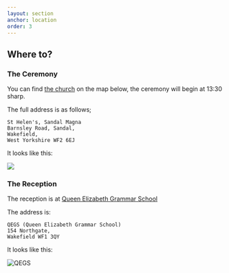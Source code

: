 ```yaml
---
layout: section
anchor: location
order: 3
---
```


## Where to?

### The Ceremony

You can find [the church](http://www.achurchnearyou.com/sandal-magna-st-helen/) on the map below,
the ceremony will begin at 13:30 sharp.


The full address is as follows;

    St Helen's, Sandal Magna
    Barnsley Road, Sandal,
    Wakefield,
    West Yorkshire WF2 6EJ

It looks like this:

![](http://s0.geograph.org.uk/geophotos/02/30/97/2309768_2a57d8d1.jpg)

### The Reception

The reception is at [Queen Elizabeth Grammar School](https://www.google.co.uk/maps/place/Queen+Elizabeth+Grammar+School/@53.6884792,-1.5013045,15z/data=!4m2!3m1!1s0x0:0x52020ed3a8943cb9)

The address is:

    QEGS (Queen Elizabeth Grammar School)
    154 Northgate,
    Wakefield WF1 3QY

It looks like this:

![QEGS](http://farm9.static.flickr.com/8182/7924066760_e3e25d803c.jpg)

<!-- google map -->
<div id="google_map"></div>
<!-- /google map -->
